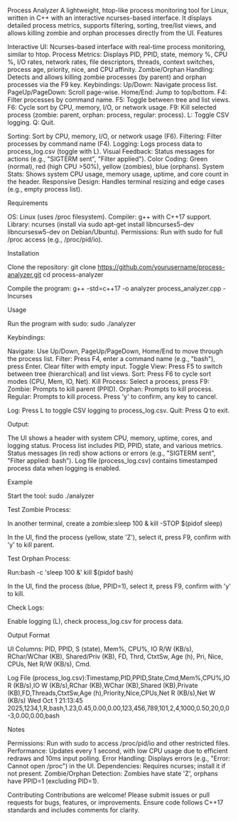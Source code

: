 Process Analyzer
A lightweight, htop-like process monitoring tool for Linux, written in C++ with an interactive ncurses-based interface. It displays detailed process metrics, supports filtering, sorting, tree/list views, and allows killing zombie and orphan processes directly from the UI.
Features

Interactive UI: Ncurses-based interface with real-time process monitoring, similar to htop.
Process Metrics: Displays PID, PPID, state, memory %, CPU %, I/O rates, network rates, file descriptors, threads, context switches, process age, priority, nice, and CPU affinity.
Zombie/Orphan Handling: Detects and allows killing zombie processes (by parent) and orphan processes via the F9 key.
Keybindings:
Up/Down: Navigate process list.
PageUp/PageDown: Scroll page-wise.
Home/End: Jump to top/bottom.
F4: Filter processes by command name.
F5: Toggle between tree and list views.
F6: Cycle sort by CPU, memory, I/O, or network usage.
F9: Kill selected process (zombie: parent, orphan: process, regular: process).
L: Toggle CSV logging.
Q: Quit.

Sorting: Sort by CPU, memory, I/O, or network usage (F6).
Filtering: Filter processes by command name (F4).
Logging: Logs process data to process_log.csv (toggle with L).
Visual Feedback: Status messages for actions (e.g., "SIGTERM sent", "Filter applied").
Color Coding: Green (normal), red (high CPU >50%), yellow (zombies), blue (orphans).
System Stats: Shows system CPU usage, memory usage, uptime, and core count in the header.
Responsive Design: Handles terminal resizing and edge cases (e.g., empty process list).

Requirements

OS: Linux (uses /proc filesystem).
Compiler: g++ with C++17 support.
Library: ncurses (install via sudo apt-get install libncurses5-dev libncursesw5-dev on Debian/Ubuntu).
Permissions: Run with sudo for full /proc access (e.g., /proc/pid/io).

Installation

Clone the repository:
git clone https://github.com/yourusername/process-analyzer.git
cd process-analyzer


Compile the program:
g++ -std=c++17 -o analyzer process_analyzer.cpp -lncurses



Usage

Run the program with sudo:
sudo ./analyzer


Keybindings:

Navigate: Use Up/Down, PageUp/PageDown, Home/End to move through the process list.
Filter: Press F4, enter a command name (e.g., "bash"), press Enter. Clear filter with empty input.
Toggle View: Press F5 to switch between tree (hierarchical) and list views.
Sort: Press F6 to cycle sort modes (CPU, Mem, IO, Net).
Kill Process: Select a process, press F9:
Zombie: Prompts to kill parent (PPID).
Orphan: Prompts to kill process.
Regular: Prompts to kill process.
Press 'y' to confirm, any key to cancel.


Log: Press L to toggle CSV logging to process_log.csv.
Quit: Press Q to exit.


Output:

The UI shows a header with system CPU, memory, uptime, cores, and logging status.
Process list includes PID, PPID, state, and various metrics.
Status messages (in red) show actions or errors (e.g., "SIGTERM sent", "Filter applied: bash").
Log file (process_log.csv) contains timestamped process data when logging is enabled.



Example

Start the tool:
sudo ./analyzer


Test Zombie Process:

In another terminal, create a zombie:sleep 100 &
kill -STOP $(pidof sleep)


In the UI, find the process (yellow, state 'Z'), select it, press F9, confirm with 'y' to kill parent.


Test Orphan Process:

Run:bash -c 'sleep 100 &'
kill $(pidof bash)


In the UI, find the process (blue, PPID=1), select it, press F9, confirm with 'y' to kill.


Check Logs:

Enable logging (L), check process_log.csv for process data.



Output Format

UI Columns:
PID, PPID, S (state), Mem%, CPU%, IO R/W (KB/s), RChar/WChar (KB), Shared/Priv (KB), FD, Thrd, CtxtSw, Age (h), Pri, Nice, CPUs, Net R/W (KB/s), Cmd.


Log File (process_log.csv):Timestamp,PID,PPID,State,Cmd,Mem%,CPU%,IO R (KB/s),IO W (KB/s),RChar (KB),WChar (KB),Shared (KB),Private (KB),FD,Threads,CtxtSw,Age (h),Priority,Nice,CPUs,Net R (KB/s),Net W (KB/s)
Wed Oct  1 21:13:45 2025,1234,1,R,bash,1.23,0.45,0.00,0.00,123,456,789,101,2,4,1000,0.50,20,0,0-3,0.00,0.00,bash

Notes

Permissions: Run with sudo to access /proc/pid/io and other restricted files.
Performance: Updates every 1 second, with low CPU usage due to efficient redraws and 10ms input polling.
Error Handling: Displays errors (e.g., "Error: Cannot open /proc") in the UI.
Dependencies: Requires ncurses; install it if not present.
Zombie/Orphan Detection: Zombies have state 'Z', orphans have PPID=1 (excluding PID=1).

Contributing
Contributions are welcome! Please submit issues or pull requests for bugs, features, or improvements. Ensure code follows C++17 standards and includes comments for clarity.
